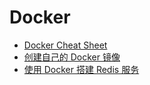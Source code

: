 # Docker

- [Docker Cheat Sheet](./docker-cheat-sheet.md)
- [创建自己的 Docker 镜像](./create-your-own-docker-image.md)
- [使用 Docker 搭建 Redis 服务](./docker-redis.md)


